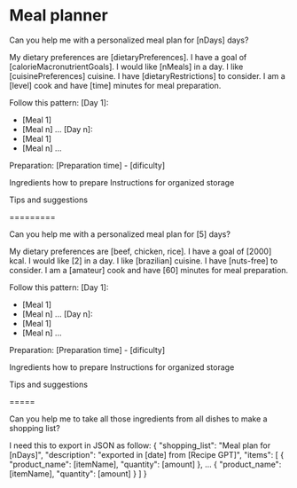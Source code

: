 # Meal planner 
Can you help me with a personalized meal plan for [nDays] days? 

My dietary preferences are [dietaryPreferences]. 
I have a goal of [calorieMacronutrientGoals]. 
I would like [nMeals] in a day.
I like [cuisinePreferences] cuisine. 
I have [dietaryRestrictions] to consider. 
I am a [level] cook and have [time] minutes for meal preparation.


Follow this pattern:
[Day 1]: 
- [Meal 1]
- [Meal n]
...
[Day n]: 
- [Meal 1]
- [Meal n]
...

Preparation: 
[Preparation time] - [dificulty]

Ingredients
how to prepare
Instructions for organized storage

Tips and suggestions



=========


Can you help me with a personalized meal plan for [5] days? 

My dietary preferences are [beef, chicken, rice]. 
I have a goal of [2000] kcal. 
I would like [2] in a day.
I like [brazilian] cuisine. 
I have [nuts-free] to consider. 
I am a [amateur] cook and have [60] minutes for meal preparation.


Follow this pattern:
[Day 1]: 
- [Meal 1]
- [Meal n]
...
[Day n]: 
- [Meal 1]
- [Meal n]
...

Preparation: 
[Preparation time] - [dificulty]

Ingredients
how to prepare
Instructions for organized storage

Tips and suggestions

=====

Can you help me to take all those ingredients from all dishes to make a shopping list?

I need this to export in JSON as follow:
{
    "shopping_list": "Meal plan for [nDays]",
    "description": "exported in [date] from [Recipe GPT]",
    "items": [
        {
            "product_name": [itemName],
            "quantity": [amount]
        },
        ...
        {
            "product_name": [itemName],
            "quantity": [amount]
        }
    ]
}